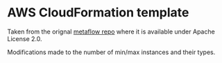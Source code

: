 # AWS CloudFormation template

Taken from the orignal [metaflow repo](https://github.com/Netflix/metaflow) where it is available under Apache License 2.0.

Modifications made to the number of min/max instances and their types.

